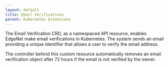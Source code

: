 ```yaml
---
layout: default
title: Email Verifications
parent: Kubernetes Extensions
---
```


The Email Verification CRD, as a namespaced API resource, enables EdgeNet make email verifications in Kubernetes. The system sends an email providing a unique identifier that allows a user to verify the email address.

The controller behind this custom resource automatically removes an email verification object after 72 hours if the email is not verified by the owner.
